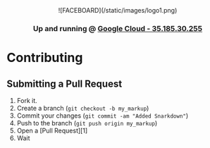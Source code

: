 <center>![FACEBOARD](/static/images/logo1.png)

### Up and running @ [Google Cloud - 35.185.30.255](http://35.185.30.255/) </center>

# Contributing

## Submitting a Pull Request
1. Fork it.
2. Create a branch (`git checkout -b my_markup`)
3. Commit your changes (`git commit -am "Added Snarkdown"`)
4. Push to the branch (`git push origin my_markup`)
5. Open a [Pull Request][1]
6. Wait
